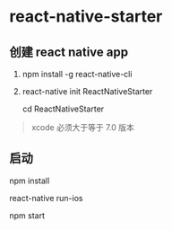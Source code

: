 # react-native-starter

## 创建 react native app

1. npm install -g react-native-cli
 
2. react-native init ReactNativeStarter
    
    cd ReactNativeStarter
    
> xcode 必须大于等于 7.0 版本
     
## 启动

npm install 

react-native run-ios
   
npm start
 
